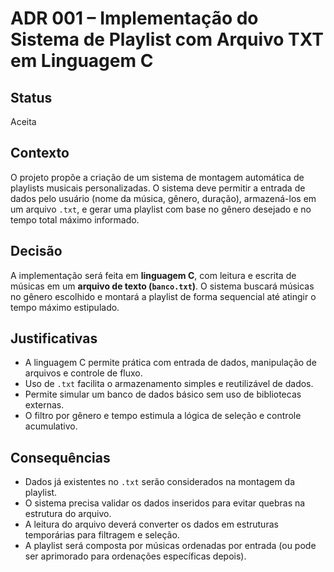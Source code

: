 # ADR 001 – Implementação do Sistema de Playlist com Arquivo TXT em Linguagem C

## Status
Aceita

## Contexto
O projeto propõe a criação de um sistema de montagem automática de playlists musicais personalizadas. O sistema deve permitir a entrada de dados pelo usuário (nome da música, gênero, duração), armazená-los em um arquivo `.txt`, e gerar uma playlist com base no gênero desejado e no tempo total máximo informado.

## Decisão
A implementação será feita em **linguagem C**, com leitura e escrita de músicas em um **arquivo de texto (`banco.txt`)**. O sistema buscará músicas no gênero escolhido e montará a playlist de forma sequencial até atingir o tempo máximo estipulado.

## Justificativas
- A linguagem C permite prática com entrada de dados, manipulação de arquivos e controle de fluxo.
- Uso de `.txt` facilita o armazenamento simples e reutilizável de dados.
- Permite simular um banco de dados básico sem uso de bibliotecas externas.
- O filtro por gênero e tempo estimula a lógica de seleção e controle acumulativo.

## Consequências
- Dados já existentes no `.txt` serão considerados na montagem da playlist.
- O sistema precisa validar os dados inseridos para evitar quebras na estrutura do arquivo.
- A leitura do arquivo deverá converter os dados em estruturas temporárias para filtragem e seleção.
- A playlist será composta por músicas ordenadas por entrada (ou pode ser aprimorado para ordenações específicas depois).
